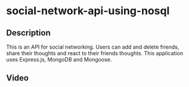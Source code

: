 #  social-network-api-using-nosql

## Description

This is an API for social networking. Users can add and delete friends, share their thoughts and react to their friends thoughts. This application uses Express.js, MongoDB and Mongoose.

## Video

